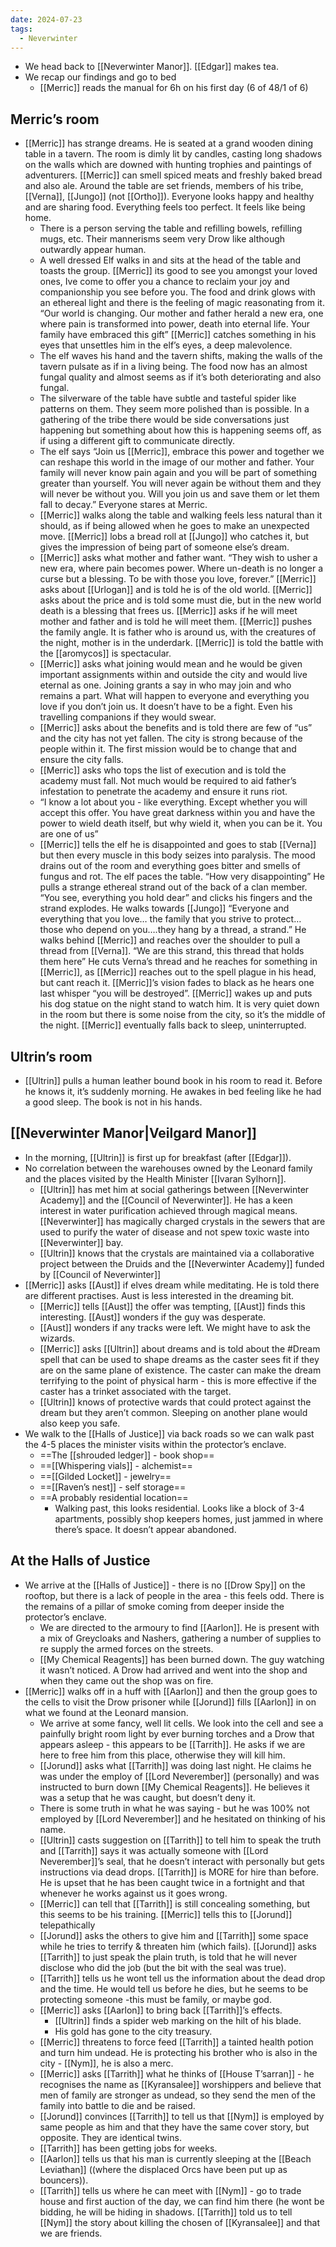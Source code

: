 ```yaml
---
date: 2024-07-23
tags:
  - Neverwinter
---
```


- We head back to [[Neverwinter Manor]]. [[Edgar]] makes tea.
- We recap our findings and go to bed
	- [[Merric]] reads the manual for 6h on his first day (6 of 48/1 of 6)

## Merric’s room
- [[Merric]] has strange dreams. He is seated at a grand wooden dining table in a tavern. The room is dimly lit by candles, casting long shadows on the walls which are downed with hunting trophies and paintings of adventurers. [[Merric]] can smell spiced meats and freshly baked bread and also ale. Around the table are set friends, members of his tribe, [[Verna]], [[Jungo]] (not [[Ortho]]). Everyone looks happy and healthy and are sharing food. Everything feels too perfect. It feels like being home.
	- There is a person serving the table and refilling bowels, refilling mugs, etc. Their mannerisms seem very Drow like although outwardly appear human. 
	- A well dressed Elf walks in and sits at the head of the table and toasts the group. [[Merric]] its good to see you amongst your loved ones, Ive come to offer you a chance to reclaim your joy and companionship you see before you. The food and drink glows with an ethereal light and there is the feeling of magic reasonating from it. “Our world is changing. Our mother and father herald a new era, one where pain is transformed into power, death into eternal life. Your family have embraced this gift” [[Merric]] catches something in his eyes that unsettles him in the elf’s eyes, a deep malevolence. 
	- The elf waves his hand and the tavern shifts, making the walls of the tavern pulsate as if in a living being. The food now has an almost fungal quality and almost seems as if it’s both deteriorating and also fungal. 
	- The silverware of the table have subtle and tasteful spider like patterns on them. They seem more polished than is possible. In a gathering of the tribe there would be side conversations just happening but something about how this is happening seems off, as if using a different gift to communicate directly.
	- The elf says “Join us [[Merric]], embrace this power and together we can reshape this world in the image of our mother and father. Your family will never know pain again and you will be part of something greater than yourself. You will never again be without them and they will never be without you. Will you join us and save them or let them fall to decay.” Everyone stares at Merric.
	- [[Merric]] walks along the table and walking feels less natural than it should, as if being allowed when he goes to make an unexpected move. [[Merric]] lobs a bread roll at [[Jungo]] who catches it, but gives the impression of being part of someone else’s dream. 
	- [[Merric]] asks what mother and father want. “They wish to usher a new era, where pain becomes power. Where un-death is no longer a curse but a blessing. To be with those you love, forever.” [[Merric]] asks about [[Urlogan]] and is told he is of the old world. [[Merric]] asks about the price and is told some must die, but in the new world death is a blessing that frees us. [[Merric]] asks if he will meet mother and father and is told he will meet them. [[Merric]] pushes the family angle. It is father who is around us, with the creatures of the night, mother is in the underdark. [[Merric]] is told the battle with the [[aromycos]] is spectacular. 
	- [[Merric]] asks what joining would mean and he would be given important assignments within and outside the city and would live eternal as one. Joining grants a say in who may join and who remains a part. What will happen to everyone and everything you love if you don’t join us. It doesn’t have to be a fight. Even his travelling companions if they would swear. 
	- [[Merric]] asks about the benefits and is told there are few of “us” and the city has not yet fallen. The city is strong because of the people within it. The first mission would be to change that and ensure the city falls. 
	- [[Merric]] asks who tops the list of execution and is told the academy must fall. Not much would be required to aid father’s infestation to penetrate the academy and ensure it runs riot. 
	- “I know a lot about you - like everything. Except whether you will accept this offer. You have great darkness within you and have the power to wield death itself, but why wield it, when you can be it. You are one of us”
	- [[Merric]] tells the elf he is disappointed and goes to stab [[Verna]] but then every muscle in this body seizes into paralysis. The mood drains out of the room and everything goes bitter and smells of fungus and rot. The elf paces the table. “How very disappointing” He pulls a strange ethereal strand out of the back of a clan member. “You see, everything you hold dear” and clicks his fingers and the strand explodes. He walks towards [[Jungo]] “Everyone and everything that you love… the family that you strive to protect… those who depend on you….they hang by a thread, a strand.” He walks behind [[Merric]] and reaches over the shoulder to pull a thread from [[Verna]]. “We are this strand, this thread that holds them here” He cuts Verna’s thread and he reaches for something in [[Merric]], as [[Merric]] reaches out to the spell plague in his head, but cant reach it. [[Merric]]’s vision fades to black as he hears one last whisper “you will be destroyed”. [[Merric]] wakes up and puts his dog statue on the night stand to watch him. It is very quiet down in the room but there is some noise from the city, so it’s the middle of the night. [[Merric]] eventually falls back to sleep, uninterrupted.
## Ultrin’s room
- [[Ultrin]] pulls a human leather bound book in his room to read it. Before he knows it, it’s suddenly morning. He awakes in bed feeling like he had a good sleep. The book is not in his hands.

## [[Neverwinter Manor|Veilgard Manor]]
- In the morning, [[Ultrin]] is first up for breakfast (after [[Edgar]]).
- No correlation between the warehouses owned by the Leonard family and the places visited by the Health Minister [[Ivaran Sylhorn]].
	- [[Ultrin]] has met him at social gatherings between [[Neverwinter Academy]] and the [[Council of Neverwinter]]. He has a keen interest in water purification achieved through magical means. [[Neverwinter]] has magically charged crystals in the sewers that are used to purify the water of disease and not spew toxic waste into [[Neverwinter]] bay.
	- [[Ultrin]] knows that the crystals are maintained via a collaborative project between the Druids and the [[Neverwinter Academy]] funded by [[Council of Neverwinter]] 
- [[Merric]] asks [[Aust]] if elves dream while meditating. He is told there are different practises. Aust is less interested in the dreaming bit.
	- [[Merric]] tells [[Aust]] the offer was tempting, [[Aust]] finds this interesting. [[Aust]] wonders if the guy was desperate. 
	- [[Aust]] wonders if any tracks were left. We might have to ask the wizards.
	- [[Merric]] asks [[Ultrin]] about dreams and is told about the #Dream spell that can be used to shape dreams as the caster sees fit if they are on the same plane of existence. The caster can make the dream terrifying to the point of physical harm - this is more effective if the caster has a trinket associated with the target. 
	- [[Ultrin]] knows of protective wards that could protect against the dream but they aren’t common. Sleeping on another plane would also keep you safe.
- We walk to the [[Halls of Justice]] via back roads so we can walk past the 4-5 places the minister visits within the protector’s enclave.
	- ==The [[shrouded ledger]] - book shop==
	- ==[[Whispering vials]] - alchemist==
	- ==[[Gilded Locket]] - jewelry==
	- ==[[Raven’s nest]] - self storage==
	- ==A probably residential location==
		- Walking past, this looks residential. Looks like a block of 3-4 apartments, possibly shop keepers homes, just jammed in where there’s space. It doesn’t appear abandoned.

## At the Halls of Justice
- We arrive at the [[Halls of Justice]] - there is no [[Drow Spy]] on the rooftop, but there is a lack of people in the area - this feels odd. There is the remains of a pillar of smoke coming from deeper inside the protector’s enclave. 
	- We are directed to the armoury to find [[Aarlon]]. He is present with a mix of Greycloaks and Nashers, gathering a number of supplies to re supply the armed forces on the streets.
	- [[My Chemical Reagents]] has been burned down. The guy watching it wasn’t noticed. A Drow had arrived and went into the shop and when they came out the shop was on fire. 
- [[Merric]] walks off in a huff with [[Aarlon]] and then the group goes to the cells to visit the Drow prisoner while [[Jorund]] fills [[Aarlon]] in on what we found at the Leonard mansion.
	- We arrive at some fancy, well lit cells. We look into the cell and see a painfully bright room light by ever burning torches and a Drow that appears asleep - this appears to be [[Tarrith]]. He asks if we are here to free him from this place, otherwise they will kill him.
	- [[Jorund]] asks what [[Tarrith]] was doing last night. He claims he was under the employ of [[Lord Neverember]] (personally) and was instructed to burn down [[My Chemical Reagents]]. He believes it was a setup that he was caught, but doesn’t deny it. 
	- There is some truth in what he was saying - but he was 100% not employed by [[Lord Neverember]] and he hesitated on thinking of his name.
	- [[Ultrin]] casts suggestion on [[Tarrith]] to tell him to speak the truth and [[Tarrith]] says it was actually someone with [[Lord Neverember]]’s seal, that he doesn’t interact with personally but gets instructions via dead drops. [[Tarrith]] is MORE for hire than before. He is upset that he has been caught twice in a fortnight and that whenever he works against us it goes wrong. 
	- [[Merric]] can tell that [[Tarrith]] is still concealing something, but this seems to be his training. [[Merric]] tells this to [[Jorund]] telepathically
	- [[Jorund]] asks the others to give him and [[Tarrith]] some space while he tries to terrify & threaten him (which fails). [[Jorund]] asks [[Tarrith]] to just speak the plain truth, is told that he will never disclose who did the job (but the bit with the seal was true). 
	- [[Tarrith]] tells us he wont tell us the information about the dead drop and the time. He would tell us before he dies, but he seems to be protecting someone -this must be family, or maybe god.
	- [[Merric]] asks [[Aarlon]] to bring back [[Tarrith]]’s effects. 
		- [[Ultrin]] finds a spider web marking on the hilt of his blade.
		- His gold has gone to the city treasury.
	- [[Merric]] threatens to force feed [[Tarrith]] a tainted health potion and turn him undead. He is protecting his brother who is also in the city - [[Nym]], he is also a merc. 
	- [[Merric]] asks [[Tarrith]] what he thinks of [[House T’sarran]] - he recognises the name as [[Kyransalee]] worshippers and believe that men of family are stronger as undead, so they send the men of the family into battle to die and be raised. 
	- [[Jorund]] convinces [[Tarrith]] to tell us that [[Nym]] is employed by same people as him and that they have the same cover story, but opposite. They are identical twins. 
	- [[Tarrith]] has been getting jobs for weeks. 
	- [[Aarlon]] tells us that his man is currently sleeping at the [[Beach Leviathan]] ((where the displaced Orcs have been put up as bouncers)).
	- [[Tarrith]] tells us where he can meet with [[Nym]] - go to trade house and first auction of the day, we can find him there (he wont be bidding, he will be hiding in shadows. [[Tarrith]] told us to tell [[Nym]] the story about killing the chosen of [[Kyransalee]] and that we are friends.

